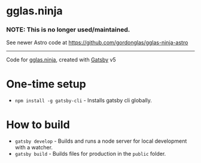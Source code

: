 # gglas.ninja

### NOTE: This is no longer used/maintained.  
See newer Astro code at https://github.com/gordonglas/gglas-ninja-astro

---

Code for [gglas.ninja](https://gglas.ninja), created with [Gatsby](https://www.gatsbyjs.com) v5

# One-time setup

* `npm install -g gatsby-cli` - Installs gatsby cli globally.

# How to build

* `gatsby develop` - Builds and runs a node server for local development with a watcher.
* `gatsby build` - Builds files for production in the `public` folder.
